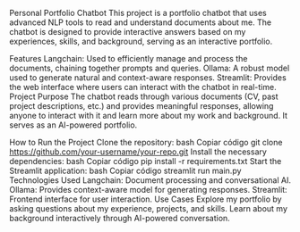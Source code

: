 Personal Portfolio Chatbot
This project is a portfolio chatbot that uses advanced NLP tools to read and understand documents about me. The chatbot is designed to provide interactive answers based on my experiences, skills, and background, serving as an interactive portfolio.

Features
Langchain: Used to efficiently manage and process the documents, chaining together prompts and queries.
Ollama: A robust model used to generate natural and context-aware responses.
Streamlit: Provides the web interface where users can interact with the chatbot in real-time.
Project Purpose
The chatbot reads through various documents (CV, past project descriptions, etc.) and provides meaningful responses, allowing anyone to interact with it and learn more about my work and background. It serves as an AI-powered portfolio.

How to Run the Project
Clone the repository:
bash
Copiar código
git clone https://github.com/your-username/your-repo.git
Install the necessary dependencies:
bash
Copiar código
pip install -r requirements.txt
Start the Streamlit application:
bash
Copiar código
streamlit run main.py
Technologies Used
Langchain: Document processing and conversational AI.
Ollama: Provides context-aware model for generating responses.
Streamlit: Frontend interface for user interaction.
Use Cases
Explore my portfolio by asking questions about my experience, projects, and skills.
Learn about my background interactively through AI-powered conversation.
